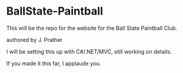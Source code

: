 BallState-Paintball
===================

This will be the repo for the website for the Ball State Paintball Club.

authored by J. Prather

I will be setting this up with C#/.NET/MVC, still working on details.

If you made it this far, I applaude you.
